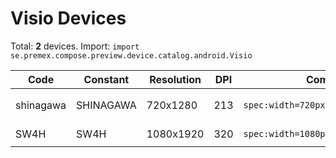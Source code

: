 # Visio Devices

Total: **2** devices. Import: `import se.premex.compose.preview.device.catalog.android.Visio`

| Code | Constant | Resolution | DPI | Compose Spec | Preview Usage |
|------|----------|------------|-----|-------------|---------------|
| shinagawa | SHINAGAWA | 720x1280 | 213 | `spec:width=720px,height=1280px,dpi=213` | `@Preview(device = Visio.SHINAGAWA)` |
| SW4H | SW4H | 1080x1920 | 320 | `spec:width=1080px,height=1920px,dpi=320` | `@Preview(device = Visio.SW4H)` |

<!-- Generated automatically. Do not edit manually. -->
